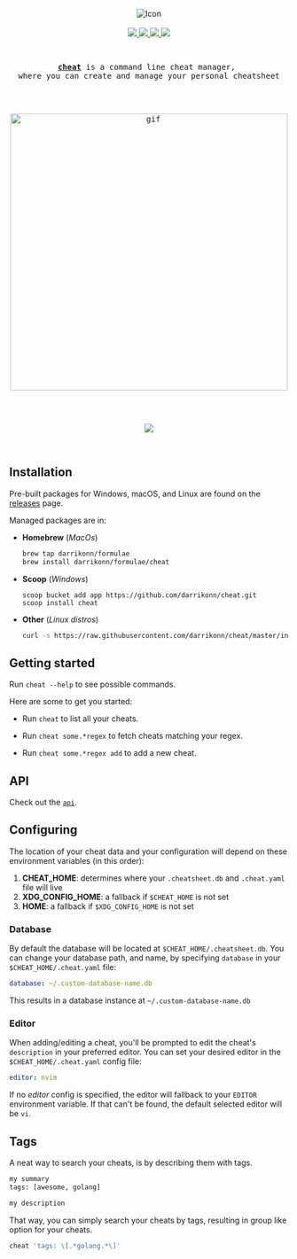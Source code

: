 <p align="center">
    <img src="https://user-images.githubusercontent.com/5694851/70360689-1fafa100-1877-11ea-8c2a-92386220ae63.png" alt="Icon"/>
  <br />
  <br />
  <a href="https://github.com/darrikonn/cheat/releases/latest">
    <img src="https://img.shields.io/github/release/darrikonn/cheat.svg?style=flat-square"/>
  </a>
  <a href="https://github.com/goreleaser">
    <img src="https://img.shields.io/badge/powered%20by-goreleaser-green.svg?style=flat-square"/>
  </a>
  <a href="https://github.com/darrikonn/cheat/blob/master/LICENSE">
    <img src="https://img.shields.io/badge/Licence-MIT-yellow.svg?longCache=true&style=flat-square"/>
  </a>
  <a href="https://golang.org/">
    <img src="https://img.shields.io/badge/Made With-Go-9cf.svg?longCache=true&style=flat-square"/>
  </a>
</h3>

<pre>
  <p align="center"><a href="https://github.com/darrikonn/cheat"><strong>cheat</strong></a> is a command line cheat manager, <br/>where you can create and manage your personal cheatsheet</p>
  <p align="center"><img class="img-responsive" width="500" src="https://user-images.githubusercontent.com/5694851/70467469-2f202b80-1abd-11ea-9f29-0d52abfd09e9.gif" alt="gif"/></p>
  <p align="center"><a href="https://circleci.com/gh/darrikonn/cheat"><img src="https://circleci.com/gh/darrikonn/cheat.svg?style=svg" /></a></p>
</pre>


## Installation
Pre-built packages for Windows, macOS, and Linux are found on the [releases](https://github.com/darrikonn/cheat/releases) page.

Managed packages are in:
* **Homebrew** (*MacOs*)
  ```bash
  brew tap darrikonn/formulae
  brew install darrikonn/formulae/cheat
  ```
* **Scoop** (*Windows*)
  ```powerline
  scoop bucket add app https://github.com/darrikonn/cheat.git
  scoop install cheat
  ```
* **Other** (*Linux distros*)
  ```bash
  curl -s https://raw.githubusercontent.com/darrikonn/cheat/master/install.sh | bash -s -- -b /usr/local/bin
  ```

## Getting started
Run `cheat --help` to see possible commands.

Here are some to get you started:
- Run `cheat` to list all your cheats.

- Run `cheat some.*regex` to fetch cheats matching your regex.

- Run `cheat some.*regex add` to add a new cheat.


## API
Check out the [`api`](https://github.com/darrikonn/cheat/blob/master/API.md).

## Configuring
The location of your cheat data and your configuration will depend on these environment variables (in this order):
1. **CHEAT_HOME**: determines where your `.cheatsheet.db` and `.cheat.yaml` file will live
2. **XDG_CONFIG_HOME**: a fallback if `$CHEAT_HOME` is not set
3. **HOME**: a fallback if `$XDG_CONFIG_HOME` is not set

### Database
By default the database will be located at `$CHEAT_HOME/.cheatsheet.db`.
You can change your database path, and name, by specifying `database` in your `$CHEAT_HOME/.cheat.yaml` file:
```yaml
database: ~/.custom-database-name.db
```
This results in a database instance at `~/.custom-database-name.db`

### Editor
When adding/editing a cheat, you'll be prompted to edit the cheat's `description` in your preferred editor. You can set your desired editor in the `$CHEAT_HOME/.cheat.yaml` config file:
```yaml
editor: nvim
```
If no *editor* config is specified, the editor will fallback to your `EDITOR` environment variable. If that can't be found, the default selected editor will be `vi`.

## Tags
A neat way to search your cheats, is by describing them with tags.
```txt
my summary
tags: [awesome, golang]

my description
```
That way, you can simply search your cheats by tags, resulting in group like option for your cheats.
```bash
cheat 'tags: \[.*golang.*\]'
```
